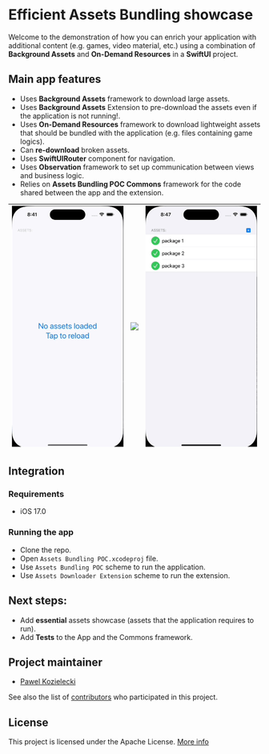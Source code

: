 # Efficient Assets Bundling showcase

Welcome to the demonstration of how you can enrich your application with additional content (e.g. games, video material, etc.) using a combination of **Background Assets** and **On-Demand Resources** in a **SwiftUI** project.

## Main app features
* Uses **Background Assets** framework to download large assets.
* Uses **Background Assets** Extension to pre-download the assets even if the application is not running!.
* Uses **On-Demand Resources** framework to download lightweight assets that should be bundled with the application (e.g. files containing game logics).
* Can **re-download** broken assets.
* Uses **SwiftUIRouter** component for navigation.
* Uses **Observation** framework to set up communication between views and business logic. 
* Relies on **Assets Bundling POC Commons** framework for the code shared between the app and the extension.

| ![](External%20Resources/bundler-load-assets.gif) | ![](External%20Resources/bundler-assets-preview.gif) | ![](External%20Resources/bundler-redownload-asset.gif) |
|---------------------------------------------------|---------------------------------------------------|---------------------------------|


## Integration

### Requirements
* iOS 17.0

### Running the app

* Clone the repo.
* Open `Assets Bundling POC.xcodeproj` file.
* Use `Assets Bundling POC` scheme to run the application.
* Use `Assets Downloader Extension` scheme to run the extension.

## Next steps:

* Add **essential** assets showcase (assets that the application requires to run).
* Add **Tests** to the App and the Commons framework.

## Project maintainer

- [Pawel Kozielecki](https://github.com/pkozielecki)

See also the list of [contributors](https://github.com/pkozielecki/ios-tca-showcase/graphs/contributors) who participated in this project.

## License

This project is licensed under the Apache License.
[More info](LICENSE.md)
